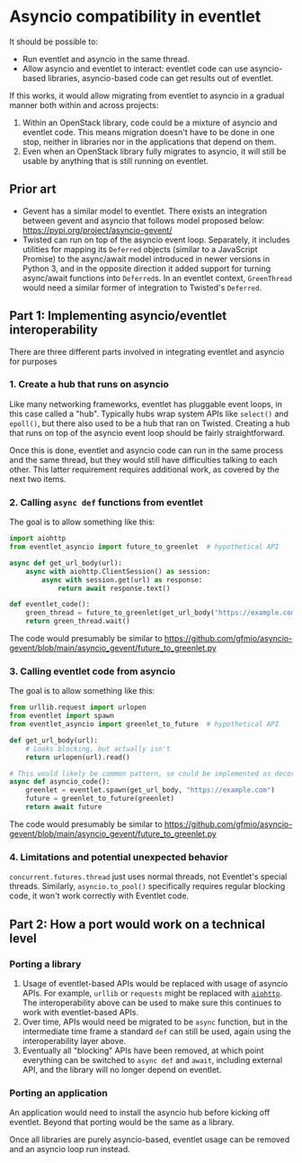 # Asyncio compatibility in eventlet

It should be possible to:

* Run eventlet and asyncio in the same thread.
* Allow asyncio and eventlet to interact: eventlet code can use asyncio-based libraries, asyncio-based code can get results out of eventlet.

If this works, it would allow migrating from eventlet to asyncio in a gradual manner both within and across projects:

1. Within an OpenStack library, code could be a mixture of asyncio and eventlet code.
   This means migration doesn't have to be done in one stop, neither in libraries nor in the applications that depend on them.
2. Even when an OpenStack library fully migrates to asyncio, it will still be usable by anything that is still running on eventlet.

## Prior art

* Gevent has a similar model to eventlet.
  There exists an integration between gevent and asyncio that follows model proposed below: https://pypi.org/project/asyncio-gevent/
* Twisted can run on top of the asyncio event loop.
  Separately, it includes utilities for mapping its `Deferred` objects (similar to a JavaScript Promise) to the async/await model introduced in newer versions in Python 3, and in the opposite direction it added support for turning async/await functions into `Deferred`s.
  In an eventlet context, `GreenThread` would need a similar former of integration to Twisted's `Deferred`.

## Part 1: Implementing asyncio/eventlet interoperability

There are three different parts involved in integrating eventlet and asyncio for purposes

### 1. Create a hub that runs on asyncio

Like many networking frameworks, eventlet has pluggable event loops, in this case called a "hub". Typically hubs wrap system APIs like `select()` and `epoll()`, but there also used to be a hub that ran on Twisted.
Creating a hub that runs on top of the asyncio event loop should be fairly straightforward.

Once this is done, eventlet and asyncio code can run in the same process and the same thread, but they would still have difficulties talking to each other.
This latter requirement requires additional work, as covered by the next two items.

### 2. Calling `async def` functions from eventlet

The goal is to allow something like this:

```python
import aiohttp
from eventlet_asyncio import future_to_greenlet  # hypothetical API

async def get_url_body(url):
    async with aiohttp.ClientSession() as session:
        async with session.get(url) as response:
            return await response.text()

def eventlet_code():
    green_thread = future_to_greenlet(get_url_body("https://example.com"))
    return green_thread.wait()
```

The code would presumably be similar to https://github.com/gfmio/asyncio-gevent/blob/main/asyncio_gevent/future_to_greenlet.py

### 3. Calling eventlet code from asyncio

The goal is to allow something like this:

```python
from urllib.request import urlopen
from eventlet import spawn
from eventlet_asyncio import greenlet_to_future  # hypothetical API

def get_url_body(url):
    # Looks blocking, but actually isn't
    return urlopen(url).read()

# This would likely be common pattern, so could be implemented as decorator...
async def asyncio_code():
    greenlet = eventlet.spawn(get_url_body, "https://example.com")
    future = greenlet_to_future(greenlet)
    return await future
```

The code would presumably be similar to https://github.com/gfmio/asyncio-gevent/blob/main/asyncio_gevent/future_to_greenlet.py

### 4. Limitations and potential unexpected behavior

``concurrent.futures.thread`` just uses normal threads, not Eventlet's special threads.
Similarly, ``asyncio.to_pool()`` specifically requires regular blocking code, it won't work correctly with Eventlet code.

## Part 2: How a port would work on a technical level

### Porting a library

1. Usage of eventlet-based APIs would be replaced with usage of asyncio APIs.
   For example, `urllib` or `requests` might be replaced with [`aiohttp`](https://docs.aiohttp.org/en/stable/).
   The interoperability above can be used to make sure this continues to work with eventlet-based APIs.
2. Over time, APIs would need be migrated to be `async` function, but in the intermediate time frame a standard `def` can still be used, again using the interoperability layer above.
3. Eventually all "blocking" APIs have been removed, at which point everything can be switched to `async def` and `await`, including external API, and the library will no longer depend on eventlet.

### Porting an application

An application would need to install the asyncio hub before kicking off eventlet.
Beyond that porting would be the same as a library.

Once all libraries are purely asyncio-based, eventlet usage can be removed and an asyncio loop run instead.
